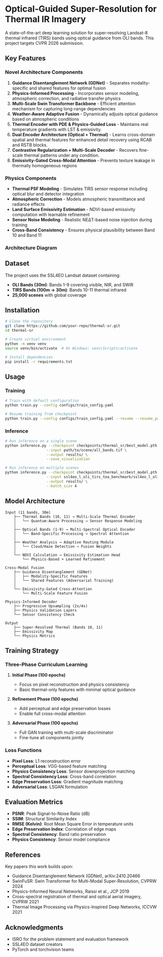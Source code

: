 # Optical-Guided Super-Resolution for Thermal IR Imagery

A state-of-the-art deep learning solution for super-resolving Landsat-8 thermal infrared (TIRS) bands using optical guidance from OLI bands. This project targets CVPR 2026 submission.

## Key Features

### Novel Architecture Components
1. **Guidance Disentanglement Network (GDNet)** - Separates modality-specific and shared features for optimal fusion
2. **Physics-Informed Processing** - Incorporates sensor modeling, atmospheric correction, and radiative transfer physics
3. **Multi-Scale Swin Transformer Backbone** - Efficient attention mechanism for capturing long-range dependencies
4. **Weather-Aware Adaptive Fusion** - Dynamically adjusts optical guidance based on atmospheric conditions
5. **Thermal Encoder with PDE & Physics-Guided Loss** - Maintains real temperature gradients with LST & emissivity.
6. **Dual Encoder Architecture (Optical + Thermal)** - Learns cross-domain spatial and thermal features for enhanced detail recovery using RCAB and RSTB blocks.
7. **Contrastive Regularization + Multi-Scale Decoder** - Recovers fine-scale thermal patterns under any condition.
8. **Emissivity-Gated Cross-Modal Attention** - Prevents texture leakage in thermally homogeneous regions

### Physics Components
- **Thermal PSF Modeling** - Simulates TIRS sensor response including optical blur and detector integration
- **Atmospheric Correction** - Models atmospheric transmittance and radiance effects
- **Land Surface Emissivity Estimation** - NDVI-based emissivity computation with learnable refinement
- **Sensor Noise Modeling** - Realistic NEΔT-based noise injection during training
- **Cross-Band Consistency** - Ensures physical plausibility between Band 10 and Band 11

### Architecture Diagram

## Dataset

The project uses the SSL4EO Landsat dataset containing:
- **OLI Bands (30m)**: Bands 1-9 covering visible, NIR, and SWIR
- **TIRS Bands (100m → 30m)**: Bands 10-11 thermal infrared
- **25,000 scenes** with global coverage

## Installation

```bash
# Clone the repository
git clone https://github.com/your-repo/thermal-sr.git
cd thermal-sr

# Create virtual environment
python -m venv venv
source venv/bin/activate  # On Windows: venv\Scripts\activate

# Install dependencies
pip install -r requirements.txt
```

## Usage

### Training

```bash
# Train with default configuration
python train.py --config configs/train_config.yaml

# Resume training from checkpoint
python train.py --config configs/train_config.yaml --resume --resume_path checkpoints/thermal_sr/checkpoint_epoch_100.pth
```

### Inference

```bash
# Run inference on a single scene
python inference.py --checkpoint checkpoints/thermal_sr/best_model.pth \
                   --input path/to/scene/all_bands.tif \
                   --output results/ \
                   --save_visualization

# Run inference on multiple scenes
python inference.py --checkpoint checkpoints/thermal_sr/best_model.pth \
                   --input ssl4eo_l_oli_tirs_toa_benchmark/ssl4eo_l_oli_tirs_toa_benchmark/ \
                   --output results/ \
                   --batch_size 4
```

## Model Architecture

```
Input (11 bands, 30m)
    ├── Thermal Bands (10, 11) → Multi-Scale Thermal Encoder
    │   └── Quantum-Aware Processing → Sensor Response Modeling
    │
    ├── Optical Bands (1-9) → Multi-Spectral Optical Encoder
    │   └── Band-Specific Processing → Spectral Attention
    │
    ├── Weather Analysis → Adaptive Routing Module
    │   └── Cloud/Haze Detection → Fusion Weights
    │
    └── NDVI Calculation → Emissivity Estimation Head
        └── Physics-Based + Learned Refinement

Cross-Modal Fusion
    ├── Guidance Disentanglement (GDNet)
    │   ├── Modality-Specific Features
    │   └── Shared Features (Adversarial Training)
    │
    └── Emissivity-Gated Cross-Attention
        └── Multi-Scale Feature Fusion

Physics-Informed Decoder
    ├── Progressive Upsampling (2x/4x)
    ├── Physics Validation Layers
    └── Sensor Consistency Check

Output
    ├── Super-Resolved Thermal (Bands 10, 11)
    ├── Emissivity Map
    └── Physics Metrics
```

## Training Strategy

### Three-Phase Curriculum Learning
1. **Initial Phase (100 epochs)**
   - Focus on pixel reconstruction and physics consistency
   - Basic thermal-only features with minimal optical guidance

2. **Refinement Phase (100 epochs)**
   - Add perceptual and edge preservation losses
   - Enable full cross-modal attention

3. **Adversarial Phase (100 epochs)**
   - Full GAN training with multi-scale discriminator
   - Fine-tune all components jointly

### Loss Functions
- **Pixel Loss**: L1 reconstruction error
- **Perceptual Loss**: VGG-based feature matching
- **Physics Consistency Loss**: Sensor downprojection matching
- **Spectral Consistency Loss**: Cross-band correlation
- **Edge Preservation Loss**: Gradient magnitude matching
- **Adversarial Loss**: LSGAN formulation

## Evaluation Metrics

- **PSNR**: Peak Signal-to-Noise Ratio (dB)
- **SSIM**: Structural Similarity Index
- **RMSE (Kelvin)**: Root Mean Square Error in temperature units
- **Edge Preservation Index**: Correlation of edge maps
- **Spectral Consistency**: Band ratio preservation
- **Physics Consistency**: Sensor model compliance

## References

Key papers this work builds upon:
- Guidance Disentanglement Network (GDNet), arXiv:2410.20466
- SwinFuSR: Swin Transformer for Multi-Modal Super-Resolution, CVPRW 2024
- Physics-Informed Neural Networks, Raissi et al., JCP 2019
- Cross-spectral registration of thermal and optical aerial imagery, CVPRW 2021
- Thermal Image Processing via Physics-Inspired Deep Networks, ICCVW 2021
## Acknowledgments

- ISRO for the problem statement and evaluation framework
- SSL4EO dataset creators
- PyTorch and torchvision teams
